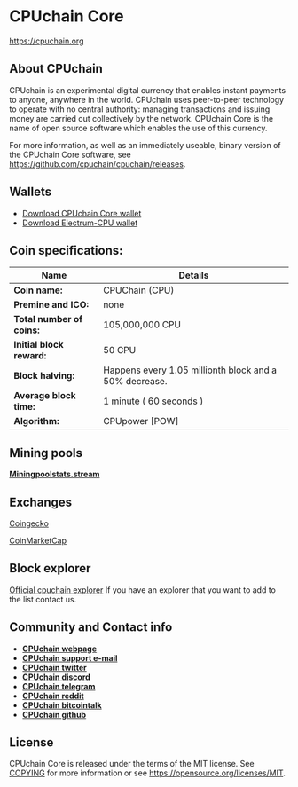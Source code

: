CPUchain Core
=====================================

https://cpuchain.org

About CPUchain 
----------------

CPUchain is an experimental digital currency that enables instant payments to
anyone, anywhere in the world. CPUchain uses peer-to-peer technology to operate
with no central authority: managing transactions and issuing money are carried
out collectively by the network. CPUchain Core is the name of open source
software which enables the use of this currency.

For more information, as well as an immediately useable, binary version of
the CPUchain Core software, see https://github.com/cpuchain/cpuchain/releases.

Wallets
-------
- [Download CPUchain Core wallet](https://github.com/cpuchain/cpuchain/releases/latest)
- [Download Electrum-CPU wallet](https://github.com/cpuchain/electrum-cpu/releases/latest)


Coin specifications:
-------

Name | Details
------ | ------
**Coin name:** | CPUChain  (CPU)
**Premine and ICO:** | none
**Total number of coins:** | 105,000,000 CPU
**Initial block reward:** | 50 CPU
**Block halving:** | Happens every 1.05 millionth block and a 50% decrease.
**Average block time:** | 1 minute ( 60 seconds )
**Algorithm:** | CPUpower [POW]
 
 
Mining pools
-------
[**Miningpoolstats.stream**](https://miningpoolstats.stream/cpuchain)


Exchanges
-------
[Coingecko](https://www.coingecko.com/en/coins/cpuchain)

[CoinMarketCap](https://coinmarketcap.com/currencies/cpuchain)

 
Block explorer
-------

[Official cpuchain explorer](https://explorer.cpuchain.org)
If you have an explorer that you want to add to the list contact us. 


Community and Contact info
-------

- [**CPUchain webpage**](https://cpuchain.org/)
- [**CPUchain support e-mail**](mailto:info@cpuchain.org)
- [**CPUchain twitter**](https://twitter.com/cpuchain)
- [**CPUchain discord**](https://discord.io/cpuchain)
- [**CPUchain telegram**](https://t.me/cpuchaincore)
- [**CPUchain reddit**](https://reddit.com/r/cpuchain) 
- [**CPUchain bitcointalk**](https://bitcointalk.org/index.php?topic=5161183.0)
- [**CPUchain github**](https://github.com/cpuchain)


License
-------

CPUchain Core is released under the terms of the MIT license. See [COPYING](COPYING) for more
information or see https://opensource.org/licenses/MIT.
